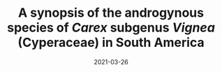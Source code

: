 ---
title: "A synopsis of the androgynous species of <i>Carex</i> subgenus <i>Vignea</i> (Cyperaceae) in South America"
collection: publications
permalink: /publication/Jiménez-Mejías et al 2021 BJLS Androgynous SA
date: 2021-03-26
venue: 'Botanical Journal of the Linnean Society'
paperurl: '/files/pdf/research/Jiménez-Mejías et al 2021 BJLS Androgynous SA.pdf'
link: 'https://doi.org/10.1093/botlinnean/boaa100'
#code: 'https://doi.org/...'
#github: 'https://github.com/jimarcor/...'
citation: 'Jiménez-Mejías P, Martín-Bravo S, <b>Márquez-Corro JI</b>, Donadío S, Roalson EH, Naczi R. 2021. &quot;A synopsis of the androgynous species of Carex subgenus Vignea (Cyperaceae) in South America&quot; <i>Botanical Journal of the Linnean Society</i> 196(2): 188-220. doi:10.1093/botlinnean/boaa100'
---